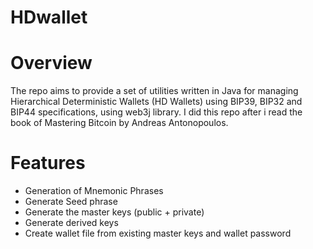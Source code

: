 # HDwallet

# Overview
The repo aims to provide a set of utilities written in Java for managing Hierarchical Deterministic Wallets (HD Wallets) using BIP39, BIP32 and BIP44 specifications, using web3j library.
I did this repo after i read the book of Mastering Bitcoin by Andreas Antonopoulos.

# Features
+ Generation of Mnemonic Phrases
+ Generate Seed phrase
+ Generate the master keys (public + private)
+ Generate derived keys
+ Create wallet file from existing master keys and wallet password
